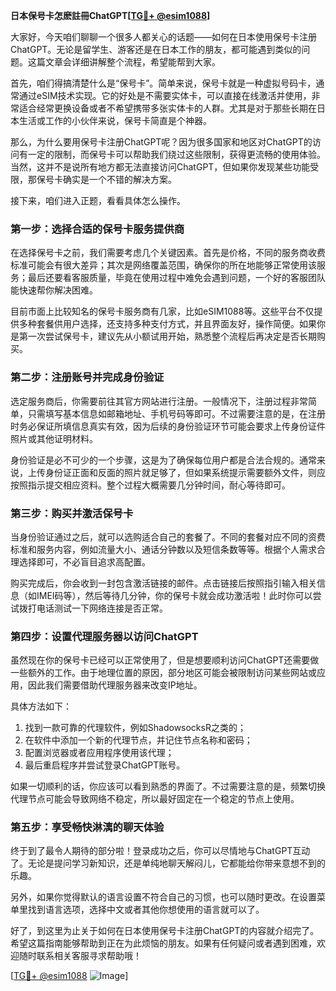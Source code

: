 **日本保号卡怎麽註冊ChatGPT[[TG💪+ @esim1088](https://t.me/s/esim1088)]**

大家好，今天咱们聊聊一个很多人都关心的话题——如何在日本使用保号卡注册ChatGPT。无论是留学生、游客还是在日本工作的朋友，都可能遇到类似的问题。这篇文章会详细讲解整个流程，希望能帮到大家。

首先，咱们得搞清楚什么是“保号卡”。简单来说，保号卡就是一种虚拟号码卡，通常通过eSIM技术实现。它的好处是不需要实体卡，可以直接在线激活并使用，非常适合经常更换设备或者不希望携带多张实体卡的人群。尤其是对于那些长期在日本生活或工作的小伙伴来说，保号卡简直是个神器。

那么，为什么要用保号卡注册ChatGPT呢？因为很多国家和地区对ChatGPT的访问有一定的限制，而保号卡可以帮助我们绕过这些限制，获得更流畅的使用体验。当然，这并不是说所有地方都无法直接访问ChatGPT，但如果你发现某些功能受限，那保号卡确实是一个不错的解决方案。

接下来，咱们进入正题，看看具体怎么操作。

### 第一步：选择合适的保号卡服务提供商

在选择保号卡之前，我们需要考虑几个关键因素。首先是价格，不同的服务商收费标准可能会有很大差异；其次是网络覆盖范围，确保你的所在地能够正常使用该服务；最后还要看客服质量，毕竟在使用过程中难免会遇到问题，一个好的客服团队能快速帮你解决困难。

目前市面上比较知名的保号卡服务商有几家，比如eSIM1088等。这些平台不仅提供多种套餐供用户选择，还支持多种支付方式，并且界面友好，操作简便。如果你是第一次尝试保号卡，建议先从小额试用开始，熟悉整个流程后再决定是否长期购买。

### 第二步：注册账号并完成身份验证

选定服务商后，你需要前往其官方网站进行注册。一般情况下，注册过程非常简单，只需填写基本信息如邮箱地址、手机号码等即可。不过需要注意的是，在注册时务必保证所填信息真实有效，因为后续的身份验证环节可能会要求上传身份证件照片或其他证明材料。

身份验证是必不可少的一个步骤，这是为了确保每位用户都是合法合规的。通常来说，上传身份证正面和反面的照片就足够了，但如果系统提示需要额外文件，则应按照指示提交相应资料。整个过程大概需要几分钟时间，耐心等待即可。

### 第三步：购买并激活保号卡

当身份验证通过之后，就可以选购适合自己的套餐了。不同的套餐对应不同的资费标准和服务内容，例如流量大小、通话分钟数以及短信条数等等。根据个人需求合理选择即可，不必盲目追求高配置。

购买完成后，你会收到一封包含激活链接的邮件。点击链接后按照指引输入相关信息（如IMEI码等），然后等待几分钟，你的保号卡就会成功激活啦！此时你可以尝试拨打电话测试一下网络连接是否正常。

### 第四步：设置代理服务器以访问ChatGPT

虽然现在你的保号卡已经可以正常使用了，但是想要顺利访问ChatGPT还需要做一些额外的工作。由于地理位置的原因，部分地区可能会被限制访问某些网站或应用，因此我们需要借助代理服务器来改变IP地址。

具体方法如下：
1. 找到一款可靠的代理软件，例如ShadowsocksR之类的；
2. 在软件中添加一个新的代理节点，并记住节点名称和密码；
3. 配置浏览器或者应用程序使用该代理；
4. 最后重启程序并尝试登录ChatGPT账号。

如果一切顺利的话，你应该可以看到熟悉的界面了。不过需要注意的是，频繁切换代理节点可能会导致网络不稳定，所以最好固定在一个稳定的节点上使用。

### 第五步：享受畅快淋漓的聊天体验

终于到了最令人期待的部分啦！登录成功之后，你可以尽情地与ChatGPT互动了。无论是提问学习新知识，还是单纯地聊天解闷儿，它都能给你带来意想不到的乐趣。

另外，如果你觉得默认的语言设置不符合自己的习惯，也可以随时更改。在设置菜单里找到语言选项，选择中文或者其他你想使用的语言就可以了。

好了，到这里为止关于如何在日本使用保号卡注册ChatGPT的内容就介绍完了。希望这篇指南能够帮助到正在为此烦恼的朋友。如果有任何疑问或者遇到困难，欢迎随时联系相关客服寻求帮助哦！

[[TG💪+ @esim1088](https://t.me/s/esim1088) ![Image](https://i.postimg.cc/4NQfJmqS/Snipaste-2025-05-13-00-14-12.png)]